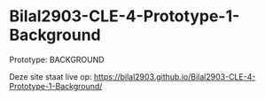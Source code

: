 # Bilal2903-CLE-4-Prototype-1-Background

Prototype: BACKGROUND

Deze site staat live op: https://bilal2903.github.io/Bilal2903-CLE-4-Prototype-1-Background/
